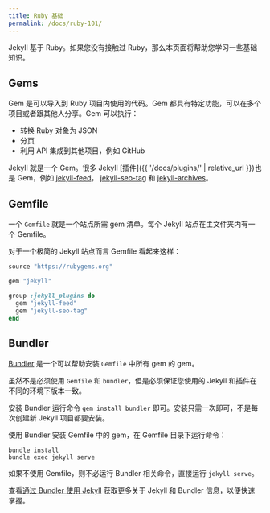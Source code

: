 ```yaml
---
title: Ruby 基础
permalink: /docs/ruby-101/
---
```


Jekyll 基于 Ruby。如果您没有接触过 Ruby，那么本页面将帮助您学习一些基础知识。

## Gems

Gem 是可以导入到 Ruby 项目内使用的代码。Gem 都具有特定功能，可以在多个项目或者跟其他人分享。Gem 可以执行：

* 转换 Ruby 对象为 JSON
* 分页
* 利用 API 集成到其他项目，例如 GitHub

Jekyll 就是一个 Gem。很多 Jekyll [插件]({{ '/docs/plugins/' | relative_url }})也是 Gem，例如
[jekyll-feed](https://github.com/jekyll/jekyll-feed)，
[jekyll-seo-tag](https://github.com/jekyll/jekyll-seo-tag) 和
[jekyll-archives](https://github.com/jekyll/jekyll-archives)。

## Gemfile

一个 `Gemfile` 就是一个站点所需 gem 清单。每个 Jekyll 站点在主文件夹内有一个 Gemfile。

对于一个极简的 Jekyll 站点而言 Gemfile 看起来这样：

```ruby
source "https://rubygems.org"

gem "jekyll"

group :jekyll_plugins do
  gem "jekyll-feed"
  gem "jekyll-seo-tag"
end
```

## Bundler

[Bundler](https://rubygems.org/gems/bundler) 是一个可以帮助安装 `Gemfile` 中所有 gem 的 gem。 

虽然不是必须使用 `Gemfile` 和 `bundler`，但是必须保证您使用的 Jekyll 和插件在不同的环境下版本一致。

安装 Bundler 运行命令 `gem install bundler` 即可。安装只需一次即可，不是每次创建新 Jekyll 项目都要安装。

使用 Bundler 安装 Gemfile 中的 gem，在 Gemfile 目录下运行命令：

```
bundle install
bundle exec jekyll serve
```

如果不使用 Gemfile，则不必运行 Bundler 相关命令，直接运行 `jekyll serve`。

查看[通过 Bundler 使用 Jekyll](/tutorials/using-jekyll-with-bundler/) 获取更多关于 Jekyll 和 Bundler 信息，以便快速掌握。
